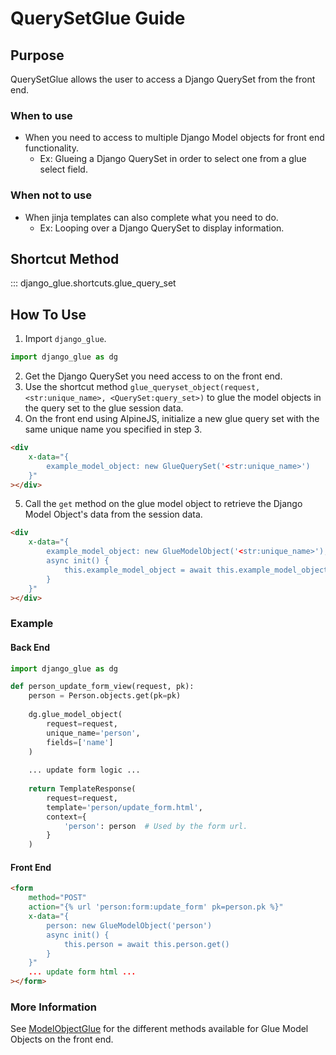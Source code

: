 # QuerySetGlue Guide

## Purpose

QuerySetGlue allows the user to access a Django QuerySet from the front end.


### When to use

- When you need to access to multiple Django Model objects for front end functionality.
    - Ex: Glueing a Django QuerySet in order to select one from a glue select field.

### When not to use

- When jinja templates can also complete what you need to do.
    - Ex: Looping over a Django QuerySet to display information. 


## Shortcut Method

::: django_glue.shortcuts.glue_query_set


## How To Use

1. Import `django_glue`.
``` python
import django_glue as dg
```
2. Get the Django QuerySet you need access to on the front end.
3. Use the shortcut method `glue_queryset_object(request, <str:unique_name>, <QuerySet:query_set>)` to glue the model objects in the query set to the glue session data.
4. On the front end using AlpineJS, initialize a new glue query set with the same unique name you specified in step 3.
```html
<div 
    x-data="{
        example_model_object: new GlueQuerySet('<str:unique_name>')
    }"
></div>
```
5. Call the `get` method on the glue model object to retrieve the Django Model Object's data from the session data.
```html
<div 
    x-data="{
        example_model_object: new GlueModelObject('<str:unique_name>'),
        async init() {
            this.example_model_object = await this.example_model_object.get()
        }
    }"
></div>
```

### Example

#### Back End

``` python
import django_glue as dg

def person_update_form_view(request, pk):
    person = Person.objects.get(pk=pk)
    
    dg.glue_model_object(
        request=request,
        unique_name='person',
        fields=['name']
    )
    
    ... update form logic ...
    
    return TemplateResponse(
        request=request,
        template='person/update_form.html',
        context={
            'person': person  # Used by the form url.
        }
    )
```

#### Front End

```html
<form
    method="POST"
    action="{% url 'person:form:update_form' pk=person.pk %}"
    x-data="{
        person: new GlueModelObject('person')
        async init() {
            this.person = await this.person.get()
        }
    }"
    ... update form html ...
></form>
```

### More Information

See [ModelObjectGlue](http://django-glue.stratusadv.com/api/javascript/model_object_glue/) 
for the different methods available for Glue Model Objects on the front end.
